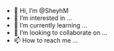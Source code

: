- 👋 Hi, I’m @SheyhM
- 👀 I’m interested in ...
- 🌱 I’m currently learning ...
- 💞️ I’m looking to collaborate on ...
- 📫 How to reach me ...

<!---
SheyhM/SheyhM is a ✨ special ✨ repository because its `README.md` (this file) appears on your GitHub profile.
You can click the Preview link to take a look at your changes.
--->
